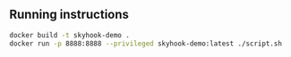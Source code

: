 ## Running instructions

```bash
docker build -t skyhook-demo .
docker run -p 8888:8888 --privileged skyhook-demo:latest ./script.sh
```
